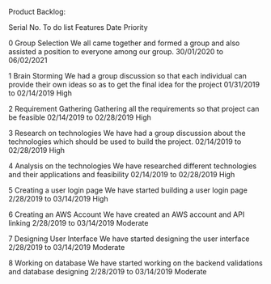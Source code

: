Product Backlog:

Serial No.
To do list
Features
Date
Priority

0
Group Selection
We all came together and formed a group and also assisted a position to everyone among our group.
30/01/2020 to 06/02/2021

1
Brain Storming
We had a group discussion so that each individual can provide their own ideas so as to get the final idea for the project
01/31/2019 to 02/14/2019
High

2
Requirement Gathering
Gathering all the requirements so that project can be feasible
02/14/2019 to 02/28/2019
High

3
Research on technologies
We have had a group discussion about the technologies which should be used to build the project.
02/14/2019 to 02/28/2019
High

4
Analysis on the technologies
We have researched different technologies and their applications and feasibility
02/14/2019 to 02/28/2019
High

5
Creating a user login page
We have started building a user login page
2/28/2019 to 03/14/2019
High

6
Creating an AWS Account
We have created an AWS account and API linking
2/28/2019 to 03/14/2019
Moderate

7
Designing User Interface
We have started designing the user interface
2/28/2019 to 03/14/2019
Moderate

8
Working on database
We have started working on the backend validations and database designing
2/28/2019 to 03/14/2019
Moderate
